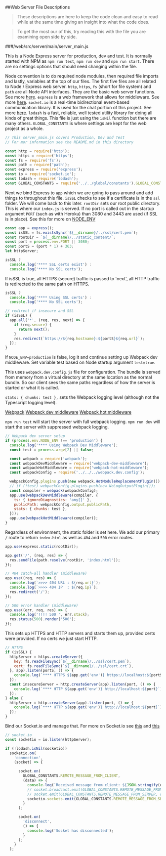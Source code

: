 
##Web Server File Descriptions
>These descriptions are here to keep the code clean and easy to read while at the same time giving an insight into what the code does.

>To get the most our of this, try reading this with the file you are examining open side by side.

###/web/src/server/main/server_main.js

This is a Node Express server for production, dev and test. It is normally started with NPM as ```npm run test```, ```npm run dev``` and ```npm run start```. There are no settings options that should need changing within the file.

Node convention is to do required node modules, then required file imports and lastly, variables at the top of our files.
The first five files are all related to Node / Express web server.
```http```, ```https```, ```fs``` (short for file system) and ```path``` are all Node API interfaces. They are the basic web server functions. See more [here](https://nodejs.org/dist/latest-v6.x/docs/api/).
```express``` is a web framework that allows for middleware. See more [here](http://expressjs.com/en/4x/api.html).
```socket.io``` is a real-time bidirectional event-based communication library. It is used for the chat portion of this project. See more [here](http://socket.io/docs/).
```lodash``` is a fast, reliable, well tested utility library for doing all kinds of great things. This file is just using the ```isNil``` function but there are many others.
```GLOBAL_CONSTANTS``` is where settings are kept for the web project as a whole.

```js
// This server_main.js covers Production, Dev and Test
// For mor information see the README.md in this directory

const http = require('http');
const https = require('https');
const fs = require('fs');
const path = require('path');
const express = require('express');
const io = require('socket.io');
const lodash = require('lodash');
const GLOBAL_CONSTANTS = require('../../global/constants').GLOBAL_CONSTANTS;
```
Next we bind Express to ```app``` which we are going to pass around and add things to throughout this file.
```isSSL``` checks to see if a certificate is in the ```ssl``` folder. We will come back to this later.
```rootDir``` sets our root public directory. This is where our ```index.js``` is served.
If no port is called out in the startup argument ```PORT``` (such as with Heroku) than 3080 and 3443 are used (if SSL is in place). See this for more on [NODE_ENV](http://goo.gl/k4mFC8)
```js
const app = express();
const isSSL = fs.existsSync(`${__dirname}/../ssl/cert.pem`);
const rootDir = `${__dirname}/../static_content/`;
const port = process.env.PORT || 3080;
const portS = (port * 1) + 363;
let httpServer;

isSSL ?
  console.log('**** SSL certs exist') :
  console.log('**** No SSL certs');
```
If isSSL is true, all HTTPS (secure) traffic is passed to 'next', all HTTP traffic is redirected to the same path on HTTPS.
```js
isSSL ?
  console.log('**** Using SSL certs') :
  console.log('**** No SSL certs');

// redirect if insecure and SSL
if (isSSL) {
  app.all('*', (req, res, next) => {
    if (req.secure) {
      return next();
    }
    res.redirect(`https://${req.hostname}:${portS}${req.url}`);
  });
}
```
If ```NODE_ENV=production``` is false, log it and continue setting up Webpack dev middleware.
Set variable test based on Node startup argument ```test=true```.

This uses ```webpack.dev.config.js``` file for configuration. The bundle is served from memory from a virtual directory at the same location as the normal bundle. So our client sees the same paths regardless of how the server is started or what it is called.

```stats: { chunks: test },``` sets the Webpack logging level (although not the Typescript logging level).

[Webpack](https://github.com/glenjamin/webpack-hot-middleware)
[Webpack dev middleware](https://github.com/webpack/webpack-dev-middleware)
[Webpack hot middleware](https://github.com/glenjamin/webpack-hot-middleware)

```npm run test``` will start the server with full webpack logging.
```npm run dev``` will start the server with suppressed webpack logging.
```js
// Webpack dev server setup
if (process.env.NODE_ENV !== 'production') {
  console.log('**** Using Webpack Dev Middleware');
  const test = process.argv[2] || false;

  const webpack = require('webpack');
  const webpackDevMiddleware = require('webpack-dev-middleware');
  const webpackHotMiddleware = require('webpack-hot-middleware');
  const webpackConfig = require('../../../webpack.dev.config');

  webpackConfig.plugins.push(new webpack.HotModuleReplacementPlugin());
  // if (!test) webpackConfig.plugins.push(new NoLogOutputPlugin());
  const compiler = webpack(webpackConfig);
  app.use(webpackDevMiddleware(compiler, {
    ts: { ignoreDiagnostics: 'any[]' },
    publicPath: webpackConfig.output.publicPath,
    stats: { chunks: test },
  }));
  app.use(webpackHotMiddleware(compiler));
}
```
Regardless of environment, the static folder is set here.
We add our primary ```/``` route to return ```index.html``` as well as ```404``` and ```500``` error routes.
```js
app.use(express.static(rootDir));

app.get('/', (req, res) => {
  res.sendFile(path.resolve(rootDir, 'index.html'));
});

// 404 catch-all handler (middleware)
app.use((req, res) => {
  console.log(`>>>> 404 URL : ${req.url}`);
  console.log(`>>>> 404 IP  : ${req.ip}`);
  res.redirect('/');
});

// 500 error handler (middleware)
app.use((err, req, res) => {
  console.log('!!!! 500 ', err.stack);
  res.status(500).render('500');
});
```
This sets up HTTPS and HTTP servers and starts them up, provided certs were provided. If no certs we just start HTTP.
```js
// HTTPS
if (isSSL) {
  httpServer = https.createServer({
    key: fs.readFileSync(`${__dirname}/../ssl/cert.pem`),
    cert: fs.readFileSync(`${__dirname}/../ssl/cert.crt`),
  }, app).listen(portS, () => {
    console.log(`**** HTTPS ${app.get('env')} https://localhost:${portS}`);
  });
  const insecureServer = http.createServer(app).listen(port, () => {
    console.log(`**** HTTP ${app.get('env')} http://localhost:${port}`);
  });
} else {
  httpServer = http.createServer(app).listen(port, () => {
    console.log(`**** HTTP ${app.get('env')} http://localhost:${port}`);
  });
}
```
Bind our Socket.io and manage that. For more on Socket.io see [this](https://nodesource.com/blog/understanding-socketio) and [this](https://devcenter.heroku.com/articles/node-websockets)
```js
// socket.io
const socketio = io.listen(httpServer);

if (!lodash.isNil(socketio))
  socketio.on(
    'connection',
    (socket) => {

      socket.on(
        GLOBAL_CONSTANTS.REMOTE_MESSAGE_FROM_CLIENT,
        (data) => {
          console.log(`Received message from client: ${JSON.stringify(data)}`);
          // socket.broadcast.emit(GLOBAL_CONSTANTS.REMOTE_MESSAGE_FROM_SERVER, data);
          // socket.emit(GLOBAL_CONSTANTS.REMOTE_MESSAGE_FROM_SERVER, data);
          socketio.sockets.emit(GLOBAL_CONSTANTS.REMOTE_MESSAGE_FROM_SERVER, data);
        }
      );

      socket.on(
        'disconnect',
        () => {
          console.log('Socket has disconnected');
        }
      );
    }
  );

```
